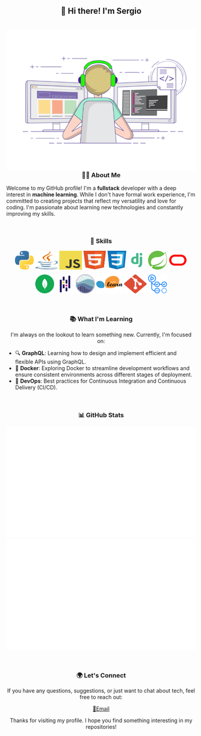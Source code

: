 <h2 align="center">👋 Hi there! I'm Sergio</h2>
<br>
<img align="left" src="https://raw.githubusercontent.com/hikigaya5/hikigaya5/main/icons/developer.gif" alt="GIF" width="650px"/>
<h3 align="center">🧑‍💻 About Me</h3>

<p align="left">
    Welcome to my GitHub profile! I'm a <strong>fullstack</strong> developer with a deep interest in <strong>machine learning</strong>. While I don't have formal work experience, I'm committed to creating projects that reflect my versatility and love for coding. I'm passionate about learning new technologies and constantly improving my skills.
</p>

<br>
<h3 align="center">🌟 Skills</h3>

<p align="center">
    <img src="https://raw.githubusercontent.com/hikigaya5/hikigaya5/main/icons/python.svg" alt="Python" width="50" height="50"/>
    <img src="https://raw.githubusercontent.com/hikigaya5/hikigaya5/main/icons/java.svg" alt="Java" width="60" height="50"/>
    <img src="https://raw.githubusercontent.com/hikigaya5/hikigaya5/main/icons/javascript.svg" alt="JavaScript" width="60" height="50"/>
    <img src="https://raw.githubusercontent.com/hikigaya5/hikigaya5/main/icons/html.svg" alt="HTML" width="60" height="50"/>
    <img src="https://raw.githubusercontent.com/hikigaya5/hikigaya5/main/icons/css.svg" alt="CSS" width="50" height="50"/>
    <img src="https://raw.githubusercontent.com/hikigaya5/hikigaya5/main/icons/django.svg" alt="Django" width="50" height="50"/>
    <img src="https://raw.githubusercontent.com/hikigaya5/hikigaya5/main/icons/spring.svg" alt="Spring" width="50" height="50"/>
    <img src="https://raw.githubusercontent.com/hikigaya5/hikigaya5/main/icons/oracle.svg" alt="Oracle" width="50" height="50"/>
    <img src="https://raw.githubusercontent.com/hikigaya5/hikigaya5/main/icons/mongodb.svg" alt="MongoDB" width="50" height="50"/>
    <img src="https://raw.githubusercontent.com/hikigaya5/hikigaya5/main/icons/pandas.svg" alt="Pandas" width="50" height="50"/>
    <img src="https://raw.githubusercontent.com/hikigaya5/hikigaya5/main/icons/seaborn.svg" alt="Seaborn" width="50" height="50"/>
    <img src="https://raw.githubusercontent.com/hikigaya5/hikigaya5/main/icons/scikit-learn.svg" alt="Scikit-learn" width="70" height="60"/>
    <img src="https://raw.githubusercontent.com/hikigaya5/hikigaya5/main/icons/git.svg" alt="Git" width="60" height="50"/>
    <img src="https://raw.githubusercontent.com/hikigaya5/hikigaya5/main/icons/github%20actions.svg" alt="GitHub Actions" width="50" height="50"/>
</p>
<br>
<h3 align="center">📚 What I'm Learning</h3>

<p align="center">
    I'm always on the lookout to learn something new. Currently, I'm focused on:
</p>

<ul>
    <li>🔍 <strong>GraphQL</strong>: Learning how to design and implement efficient and flexible APIs using GraphQL.</li>
    <li>🐳 <strong>Docker</strong>: Exploring Docker to streamline development workflows and ensure consistent environments across different stages of deployment.</li>
    <li>🔧 <strong>DevOps</strong>: Best practices for Continuous Integration and Continuous Delivery (CI/CD).</li>
</ul>
<!--
<h3 align="center">🚀 Featured Projects</h3>

<p align="center">
    Here are some of my projects that I'm proud to share:
</p>

<ul>
    <li><strong>[Project Example 1](#)</strong>: A fullstack web application for [brief description].</li>
    <li><strong>[Project Example 2](#)</strong>: A Machine Learning model that [brief description].</li>
    <li><strong>[Project Example 3](#)</strong>: A CLI tool for [brief description].</li>
</ul>
-->
<br>
<h3 align="center">📊 GitHub Stats</h3>
<div align="center"><a href='https://github.com/rahul-jha98/github-stats-transparent'>
  
![Stats Overview](https://raw.githubusercontent.com/hikigaya5/github-stats-transparent/output/generated/overview.svg)
![Most Used Languages](https://raw.githubusercontent.com/hikigaya5/github-stats-transparent/output/generated/languages.svg)

</a>
</div>
<br>
<h3 align="center">🌍 Let's Connect</h3>

<p align="center">
    If you have any questions, suggestions, or just want to chat about tech, feel free to reach out:
</p>

<p align="center">
    <a href="mailto:your-sersanchezkumite@gmail.com">📧Email</a>
</p>

<p align="center">Thanks for visiting my profile. I hope you find something interesting in my repositories!</p>

